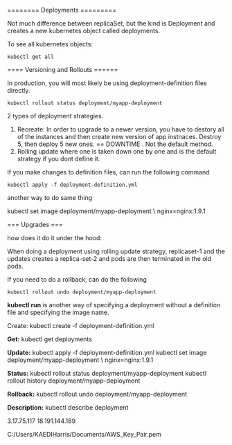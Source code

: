 ======== Deployments =========

Not much difference between replicaSet, but the kind is Deployment and creates a new kubernetes object called
deployments.

To see all kubernetes objects: 
```
kubectl get all 
```

==== Versioning and Rollouts ======

In production, you will most likely be using deployment-definition files directly.


```
kubectl rollout status deployment/myapp-deployment
```

2 types of deployment strategies.

1. Recreate: In order to upgrade to a newer version, you have to destory all of the instances and then create new version of app instnaces. 
Destroy 5, then deploy 5 new ones.  == DOWNTIME . Not the default method.
2. Rolling update where one is taken down one by one and is the default strategy if you dont define it. 

If you make changes to definition files, can run the following command
```
kubectl apply -f deployment-definition.yml
```

another way to do same thing

kubectl set image deployment/myapp-deployment \ nginx=nginx:1.9.1


 === Upgrades ===
 
how does it do it under the hood: 

When doing a deployment using rolling update strategy, replicaset-1 and the updates creates a replica-set-2 and pods are then terminated in the old pods. 

If you need to do a rollback, can do the following
```
kubectl rollout undo deployment/myapp-deployment 
```

**kubectl run** is another way of specifying a deployment without a definition file and specifying the image name.

Create: kubectl create -f deployment-definition.yml 

**Get:** kubectl get deployments

**Update:** kubectl apply -f deployment-definition.yml
        kubectl set image deployment/myapp-deployment \ nginx=nginx:1.9.1
        
**Status:** kubectl rollout status deployment/myapp-deployment
        kubectl rollout history deployment/myapp-deployment
        
**Rollback:**  kubectl rollout undo deployment/myapp-deployment


**Description:** kubectl describe deployment 




3.17.75.117
18.191.144.189


C:/Users/KAEDIHarris/Documents/AWS_Key_Pair.pem